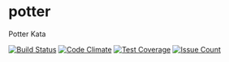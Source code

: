 # potter
Potter Kata


[![Build Status](https://travis-ci.org/modernmaster/katas.svg?branch=master)][travis]
[![Code Climate](https://codeclimate.com/github/modernmaster/katas/badges/gpa.svg)][codeclimate]
[![Test Coverage](https://codeclimate.com/github/modernmaster/katas/badges/coverage.svg)][coverage]
[![Issue Count](https://codeclimate.com/github/modernmaster/katas/badges/issue_count.svg)][issues]

[travis]: http://travis-ci.org/modernmaster/katas
[codeclimate]: https://codeclimate.com/github/modernmaster/katas
[coverage]: https://codeclimate.com/github/modernmaster/katas/coverage
[issues]: https://codeclimate.com/github/modernmaster/katas